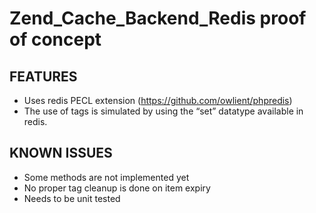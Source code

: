 # Zend_Cache_Backend_Redis proof of concept


## FEATURES

 - Uses redis PECL extension (https://github.com/owlient/phpredis)
 - The use of tags is simulated by using the “set” datatype available in redis.

## KNOWN ISSUES

 - Some methods are not implemented yet
 - No proper tag cleanup is done on item expiry
 - Needs to be unit tested